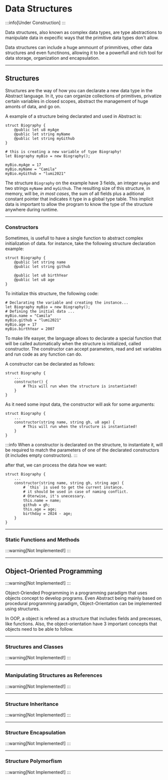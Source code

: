 # Data Structures
:::info[Under Construction]
:::

Data structures, also known as complex data types, are type abstractions
to manipulate data in expecific ways that the primitive data types don't allow.

Data structures can include a huge ammount of primmitives, other data structures
and even functinons, allowing it to be a powerfull and rich tool for data storage,
organization and encapsulation.

---
## Structures

Structures are the way of how you can declarate a new data type in the Abstract language. In it, you can organize collections
of primitives, privatize certain variables in closed scopes, abstract the management of huge amonts of data, and go on.

A example of a structure being declarated and used in Abstract is:
```abs
struct Biography {
    @public let u8 myAge
    @public let string myName
    @public let string myGithub
}

# this is creating a new variable of type Biography!
let Biography myBio = new Biography();

myBio.myAge = 17
myBio.myName = "Camila"
myBio.myGithub = "lumi2021"
```

The structure `Biography` on the example have 3 fields, an integer `myAge` and two strings `myName` and `myGithub`.
The resulting size of this structure, in memory, will be, *in most cases*, the sum of all fields  plus a aditional
constant pointer that indicates it type in a global type table. This implicit data is important to allow the program
to know the type of the structure anywhere during runtime.

---
### Constructors

Sometimes, is usefull to have a single function to abstract complex initialization of data.
for instance, take the following structure declaration example:
```abs
struct Biography {
    @public let string name
    @public let string github

    @public let u8 birthYear
    @public let u8 age
}
```

To initialize this structure, the following code:
```abs
# Declarating the variable and creating the instance...
let Biography myBio = new Biography();
# Defining the initial data ...
myBio.name = "Camila"
myBio.github = "lumi2021"
myBio.age = 17
myBio.birthYear = 2007
```

To make life easyer, the language allows to declarate a special function that will be called automatically
when the structure is initialized, called constructor. The constructor can accept parameters, read and set
variables and run code as any function can do.

A constructor can be declarated as follows:
```abs
struct Biography {
    ...
    constructor() {
        # This will run when the structure is instantiated!
    }
}
```

As it need some input data, the constructor will ask for some arguments:
```abs
struct Biography {
    ...
    constructor(string name, string gh, u8 age) {
        # This will run when the structure is instantiated!
    }
}
```

:::info
When a constructor is declarated on the structure, to instantiate it, will be required to match the parameters of one of the
declarated constructors (it includes empty constructors).
:::


after that, we can process the data how we want:
```abs
struct Biography {
    ...
    constructor(string name, string gh, string age) {
        # `this` is used to get the current instance.
        # it should be used in case of naming conflict.
        # Oterwise, it's unecessary.
        this.name = name;
        github = gh;
        this.age = age;
        birthday = 2024 - age;
    }
}
```

---
### Static Functions and Methods
:::warning[Not Implemented!]
:::

---
## Object-Oriented Programming
:::warning[Not Implemented!]
:::

Object-Oriended Programming in a programming paradigm that uses objects concept to develop programs.
Even Abstract being mainly based on procedural programming paradigm, Object-Orientation can be implemented
using structures.

In OOP, a object is refered as a structure that includes fields and precesses, like functions. Also,
the object-orientation have 3 important concepts that objects need to be able to follow.

---
### Structures and Classes
:::warning[Not Implemented!]
:::

---
### Manipulating Structures as References
:::warning[Not Implemented!]
:::

---
### Structure Inheritance
:::warning[Not Implemented!]
:::

---
### Structure Encapsulation
:::warning[Not Implemented!]
:::

---
### Structure Polymorfism
:::warning[Not Implemented!]
:::
